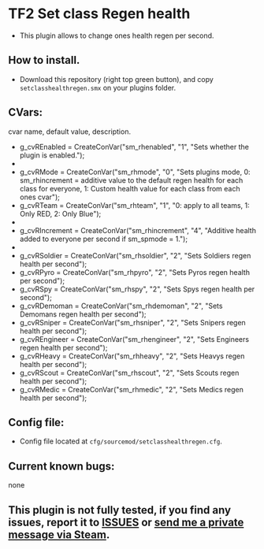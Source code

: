 # TF2 Set class Regen health

- This plugin allows to change ones health regen per second.

## How to install.
- Download this repository (right top green button), and copy `setclasshealthregen.smx` on your plugins folder.

## CVars:

cvar name, default value, description.

-    g_cvREnabled = CreateConVar("sm_rhenabled", "1", "Sets whether the plugin is enabled.");
-
-    g_cvRMode = CreateConVar("sm_rhmode", "0", "Sets plugins mode, 0: sm_rhincrement = additive value to the default regen health for each class for everyone, 1: Custom health value for each class from each ones cvar");
-    g_cvRTeam = CreateConVar("sm_rhteam", "1", "0: apply to all teams, 1: Only RED, 2: Only Blue");
-
-    g_cvRIncrement = CreateConVar("sm_rhincrement", "4", "Additive health added to everyone per second if sm_spmode = 1.");
-
-    g_cvRSoldier = CreateConVar("sm_rhsoldier", "2", "Sets Soldiers regen health per second");
-    g_cvRPyro = CreateConVar("sm_rhpyro", "2", "Sets Pyros regen health per second");
-    g_cvRSpy = CreateConVar("sm_rhspy", "2", "Sets Spys regen health per second");
-    g_cvRDemoman = CreateConVar("sm_rhdemoman", "2", "Sets Demomans regen health per second");
-    g_cvRSniper = CreateConVar("sm_rhsniper", "2", "Sets Snipers regen health per second");
-    g_cvREngineer = CreateConVar("sm_rhengineer", "2", "Sets Engineers regen health per second");
-    g_cvRHeavy = CreateConVar("sm_rhheavy", "2", "Sets Heavys regen health per second");
-    g_cvRScout = CreateConVar("sm_rhscout", "2", "Sets Scouts regen health per second");
-    g_cvRMedic = CreateConVar("sm_rhmedic", "2", "Sets Medics regen health per second");


## Config file:
- Config file located at `cfg/sourcemod/setclasshealthregen.cfg`.

## Current known bugs:
none

## This plugin is not fully tested, if you find any issues, report it to [ISSUES](https://github.com/Frenzoid/TF2_SetClassHealthRegen/issues) or [send me a private message via Steam](https://steamcommunity.com/id/MrFren/).
